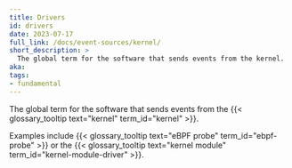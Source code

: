 ```yaml
---
title: Drivers
id: drivers
date: 2023-07-17
full_link: /docs/event-sources/kernel/
short_description: >
  The global term for the software that sends events from the kernel.
aka:
tags:
- fundamental
---
```

The global term for the software that sends events from the {{< glossary_tooltip text="kernel" term_id="kernel" >}}.

<!--more--> 
Examples include {{< glossary_tooltip text="eBPF probe" term_id="ebpf-probe" >}} or the {{< glossary_tooltip text="kernel module" term_id="kernel-module-driver" >}}.
